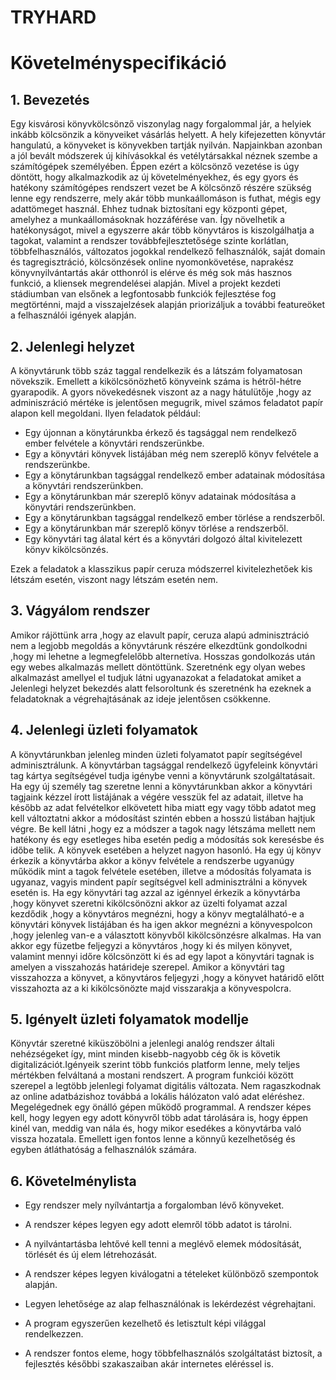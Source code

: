 # TRYHARD
# Követelményspecifikáció

## 1. Bevezetés

Egy kisvárosi könyvkölcsönző viszonylag nagy forgalommal jár, a helyiek inkább 
kölcsönzik a könyveiket vásárlás helyett. A hely kifejezetten könyvtár hangulatú,
 a könyveket is könyvekben tartják nyilván. Napjainkban azonban a jól bevált módszerek új 
 kihívásokkal és vetélytársakkal néznek szembe a számítógépek személyében. Éppen ezért a 
 kölcsönző vezetése is úgy döntött, hogy alkalmazkodik az új követelményekhez, és egy gyors és hatékony számítógépes rendszert vezet be
A kölcsönző részére szükség lenne egy rendszerre, mely akár több munkaállomáson is futhat, 
mégis egy adattömeget használ. Ehhez tudnak biztosítani egy központi gépet, amelyhez a munkaállomásoknak 
hozzáférése van. Így növelhetik a hatékonyságot, mivel a egyszerre akár több könyvtáros is kiszolgálhatja
a tagokat, valamint a rendszer továbbfejlesztetősége szinte korlátlan, többfelhasználós, változatos jogokkal
rendelkező felhasználók, saját domain és tagregisztráció, kölcsönzések online nyomonkövetése, naprakész könyvnyilvántartás
akár otthonról is elérve és még sok más hasznos funkció, a kliensek megrendelései alapján. Mivel a projekt kezdeti stádiumban van
elsőnek a legfontosabb funkciók fejlesztése fog megtörténni, majd a visszajelzések alapján 
priorizáljuk a további featureöket a felhasználói igények alapján.

## 2. Jelenlegi helyzet

A könyvtárunk több száz taggal rendelkezik és a látszám folyamatosan növekszik. Emellett
a kikölcsönözhető könyveink száma is hétről-hétre gyarapodik. A gyors növekedésnek viszont
az a nagy hátulütője ,hogy az adminiszráció mértéke is jelentősen megugrik, mivel számos feladatot
papír alapon kell megoldani. Ilyen feladatok például: 
* Egy újonnan a könytárunkba érkező és tagsággal nem rendelkező ember felvétele a könyvtári rendszerünkbe.
* Egy a könyvtári könyvek listájában még nem szereplő könyv felvétele a rendszerünkbe.
* Egy a könytárunkban tagsággal rendelkező ember adatainak módosítása a könyvtári rendszerünkben.
* Egy a könytárunkban már szereplő könyv adatainak módosítása a könyvtári rendszerünkben.
* Egy a könytárunkban tagsággal rendelkező ember törlése a rendszerből.
* Egy a könytárunkban már szereplő könyv törlése a rendszerből.
* Egy könyvtári tag álatal kért és a könyvtári dolgozó által kivitelezett 
könyv kikölcsönzés.

Ezek a feladatok a klasszikus papír ceruza módszerrel kivitelezhetőek kis
létszám esetén, viszont nagy létszám esetén nem.

## 3. Vágyálom rendszer

Amikor rájöttünk arra ,hogy az elavult papír, ceruza alapú adminisztráció nem a
legjobb megoldás a könyvtárunk részére elkezdtünk gondolkodni ,hogy mi lehetne a
legmegfelelőbb alternetíva. Hosszas gondolkozás után egy webes alkalmazás mellett
döntöttünk. Szeretnénk egy olyan webes alkalmazást amellyel el tudjuk látni ugyanazokat
a feladatokat amiket a Jelenlegi helyzet bekezdés alatt felsoroltunk és szeretnénk
ha ezeknek a feladatoknak a végrehajtásának az ideje jelentősen csökkenne. 

## 4. Jelenlegi üzleti folyamatok

A könyvtárunkban jelenleg minden üzleti folyamatot papír segítségével adminisztrálunk.
A könyvtárban tagsággal rendelkező ügyfeleink könyvtári tag kártya segítségével tudja
igénybe venni a könyvtárunk szolgáltatásait. Ha egy új személy tag szeretne lenni a 
könyvtárunkban akkor a könyvtári tagjaink kézzel írott listájának a végére vesszük fel
az adatait, illetve ha később az adat felvételkor elkövetett hiba miatt egy vagy több
adatot meg kell változtatni akkor a módosítást szintén ebben a hosszú listában hajtjuk
végre. Be kell látni ,hogy ez a módszer a tagok nagy létszáma mellett nem hatékony és
egy esetleges hiba esetén pedig a módosítás sok keresésbe és időbe telik.
A könyvek esetében a helyzet nagyon hasonló. Ha egy új könyv érkezik a könyvtárba
akkor a könyv felvétele a rendszerbe ugyanúgy működik mint a tagok felvétele esetében,
illetve a módosítás folyamata is ugyanaz, vagyis mindent papír segítségvel kell
adminisztrálni a könyvek esetén is.
Ha egy könyvtári tag azzal az igénnyel érkezik a könyvtárba ,hogy könyvet szeretni
kikölcsönözni akkor az üzelti folyamat azzal kezdődik ,hogy a könyvtáros megnézni, hogy
a könyv megtalálható-e a könyvtári könyvek listájában és ha igen akkor megnézni a
könyvespolcon ,hogy jelenleg van-e a választott könyvből kikölcsönzésre alkalmas. Ha
van akkor egy füzetbe feljegyzi a könyvtáros ,hogy ki és milyen könyvet, valamint mennyi
időre kölcsönzött ki és ad egy lapot a könyvtári tagnak is amelyen a visszahozás határideje
szerepel. Amikor a könyvtári tag visszahozza a könyvet, a könyvtáros feljegyzi ,hogy a
könyvet határidő előtt visszahozta az a ki kikölcsönözte majd visszarakja a könyvespolcra.

## 5. Igényelt üzleti folyamatok modellje

Könyvtár szeretné kiküszöbölni a jelenlegi analóg rendszer általi nehézségeket
így, mint minden kisebb-nagyobb cég ők is követik digitalizációt.Igényeik szerint
több funkciós platform lenne, mely teljes mértékben felváltaná a mostani rendszert.
A program funkciói között szerepel a legtöbb jelenlegi folyamat digitális változata.
Nem ragaszkodnak az online adatbázishoz továbbá a lokális hálózaton való adat eléréshez.
Megelégednek egy önálló gépen működő programmal. A rendszer képes kell, hogy legyen 
egy adott könyvről több adat tárolására is, hogy éppen kinél van, meddig van nála és, 
hogy mikor esedékes a könyvtárba való vissza hozatala. Emellett igen fontos lenne a 
könnyű kezelhetőség és egyben átláthatóság a felhasználók számára.

## 6. Követelménylista

* Egy rendszer mely nyílvántartja a forgalomban lévő könyveket.
* A rendszer képes legyen egy adott elemről több adatot is tárolni.
* A nyilvántartásba lehtővé kell tenni a meglévő elemek módosítását, törlését
   és új elem létrehozását.
* A rendszer képes legyen kiválogatni a tételeket különböző szempontok alapján.
* Legyen lehetősége az alap felhasználónak is lekérdezést végrehajtani.
* A program egyszerűen kezelhető és letisztult képi világgal rendelkezzen.

* A rendszer fontos eleme, hogy többfelhasználós szolgáltatást biztosít,
  a fejlesztés későbbi szakaszaiban akár internetes eléréssel is.
   